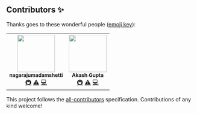 ## Contributors ✨

Thanks goes to these wonderful people ([emoji key](https://allcontributors.org/docs/en/emoji-key)):

<!-- ALL-CONTRIBUTORS-LIST:START - Do not remove or modify this section -->
<!-- prettier-ignore-start -->
<!-- markdownlint-disable -->
<table>
  <tr>
    <td align="center"><a href="https://github.com/nagarajumadamshetti"><img src="https://avatars.githubusercontent.com/u/42158715?v=4?s=100" width="100px;" alt=""/><br /><sub><b>nagarajumadamshetti</b></sub></a><br /><a href="#infra-nagarajumadamshetti" title="Infrastructure (Hosting, Build-Tools, etc)">🚇</a> <a href="https://github.com/agupta15k/ncsu_se_fall22_22/commits?author=nagarajumadamshetti" title="Tests">⚠️</a> <a href="https://github.com/agupta15k/ncsu_se_fall22_22/commits?author=nagarajumadamshetti" title="Code">💻</a></td>
    <td align="center"><a href="https://github.com/agupta15k"><img src="https://avatars.githubusercontent.com/u/112216701?v=4?s=100" width="100px;" alt=""/><br /><sub><b>Akash Gupta</b></sub></a><br /><a href="#infra-agupta15k" title="Infrastructure (Hosting, Build-Tools, etc)">🚇</a> <a href="https://github.com/agupta15k/ncsu_se_fall22_22/commits?author=agupta15k" title="Tests">⚠️</a> <a href="https://github.com/agupta15k/ncsu_se_fall22_22/commits?author=agupta15k" title="Code">💻</a></td>
  </tr>
</table>

<!-- markdownlint-restore -->
<!-- prettier-ignore-end -->

<!-- ALL-CONTRIBUTORS-LIST:END -->

This project follows the [all-contributors](https://github.com/all-contributors/all-contributors) specification. Contributions of any kind welcome!